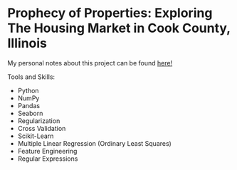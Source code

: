 # Prophecy of Properties: Exploring The Housing Market in Cook County, Illinois

My personal notes about this project can be found [here!](https://docs.google.com/document/d/1ZYkYPY8aP_EnKS_nF7BXJ_auqGUu0AoAtYmu69Q_ccU/edit#heading=h.9d5oagvfhxla)

Tools and Skills: 
- Python
- NumPy
- Pandas
- Seaborn
- Regularization
- Cross Validation
- Scikit-Learn
- Multiple Linear Regression (Ordinary Least Squares)
- Feature Engineering
- Regular Expressions
